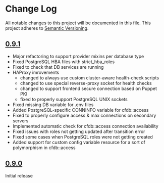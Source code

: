 # Change Log

All notable changes to this project will be documented in this file. This
project adheres to [Semantic Versioning](http://semver.org/).

## [0.9.1]
- Major refactoring to support provider mixins per database type
- Fixed PostgreSQL HBA files with strict_hba_roles 
- Fixed to check that DB services are running
- HAProxy imrovements
    - changed to always use custom cluster-aware health-check scripts
    - changed to use special reverse-proxy socket for health checks
    - changed to support frontend secure connection based on Puppet PKI
    - fixed to properly support PostgreSQL UNIX sockets
- Fixed missing DB variable for .env files
- Added PostgreSQL-specific CONNINFO variable for cfdb::access
- Fixed to properly configure access & max connections on secondary servers
- Implemented automatic check for cfdb::access connection availability
- Fixed issues with roles not getting updated after transition error
- Fixed some cases when PostgreSQL roles were not getting created
- Added support for custom config variable resource for a sort of polymorphism in cfdb::access

## [0.9.0]

Initial release

[0.9.1]: https://github.com/codingfuture/puppet-cfdb/releases/tag/v0.9.1
[0.9.0]: https://github.com/codingfuture/puppet-cfdb/releases/tag/v0.9.0

